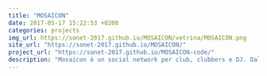 ```yaml
---
title: "MOSAICON"
date: 2017-05-17 15:22:53 +0200
categories: projects
img_url: https://sonet-2017.github.io/MOSAICON/vetrina/MOSAICON.png
site_url: "https://sonet-2017.github.io/MOSAICON/"
project_url: "https://sonet-2017.github.io/MOSAICON-code/"
description: "Mosaicon è un social network per club, clubbers e DJ. Dallo studio allo stage, puoi diventare il regista del dancefloor o rivivere le esperienze di tutte le notti techno della timeline! [Demo solo per iPhone 6]"
---
```


